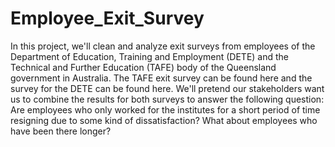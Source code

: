 # Employee_Exit_Survey
In this project, we'll clean and analyze exit surveys from employees of the Department of Education, Training and Employment (DETE) and the Technical and Further Education (TAFE) body of the Queensland government in Australia. The TAFE exit survey can be found here and the survey for the DETE can be found here.  We'll pretend our stakeholders want us to combine the results for both surveys to answer the following question:  Are employees who only worked for the institutes for a short period of time resigning due to some kind of dissatisfaction? What about employees who have been there longer?
